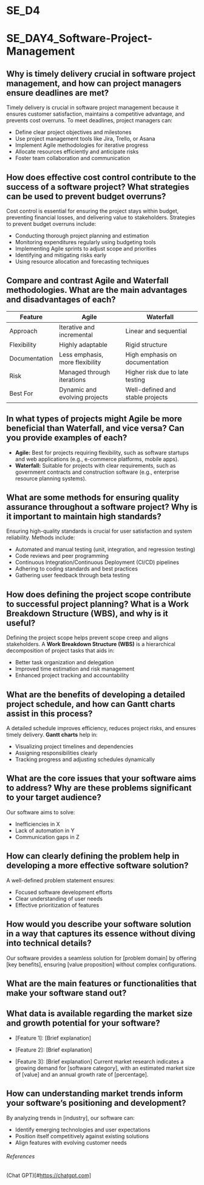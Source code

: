 # SE_D4
# SE_DAY4_Software-Project-Management

## Why is timely delivery crucial in software project management, and how can project managers ensure deadlines are met?

Timely delivery is crucial in software project management because it ensures customer satisfaction, maintains a competitive advantage, and prevents cost overruns. To meet deadlines, project managers can:
- Define clear project objectives and milestones
- Use project management tools like Jira, Trello, or Asana
- Implement Agile methodologies for iterative progress
- Allocate resources efficiently and anticipate risks
- Foster team collaboration and communication

## How does effective cost control contribute to the success of a software project? What strategies can be used to prevent budget overruns?

Cost control is essential for ensuring the project stays within budget, preventing financial losses, and delivering value to stakeholders. Strategies to prevent budget overruns include:
- Conducting thorough project planning and estimation
- Monitoring expenditures regularly using budgeting tools
- Implementing Agile sprints to adjust scope and priorities
- Identifying and mitigating risks early
- Using resource allocation and forecasting techniques

## Compare and contrast Agile and Waterfall methodologies. What are the main advantages and disadvantages of each?

| Feature       | Agile                              | Waterfall                          |
|--------------|---------------------------------|----------------------------------|
| Approach     | Iterative and incremental      | Linear and sequential           |
| Flexibility  | Highly adaptable               | Rigid structure                 |
| Documentation| Less emphasis, more flexibility| High emphasis on documentation  |
| Risk         | Managed through iterations     | Higher risk due to late testing |
| Best For     | Dynamic and evolving projects  | Well-defined and stable projects|

## In what types of projects might Agile be more beneficial than Waterfall, and vice versa? Can you provide examples of each?
- **Agile:** Best for projects requiring flexibility, such as software startups and web applications (e.g., e-commerce platforms, mobile apps).
- **Waterfall:** Suitable for projects with clear requirements, such as government contracts and construction software (e.g., enterprise resource planning systems).

## What are some methods for ensuring quality assurance throughout a software project? Why is it important to maintain high standards?

Ensuring high-quality standards is crucial for user satisfaction and system reliability. Methods include:
- Automated and manual testing (unit, integration, and regression testing)
- Code reviews and peer programming
- Continuous Integration/Continuous Deployment (CI/CD) pipelines
- Adhering to coding standards and best practices
- Gathering user feedback through beta testing

## How does defining the project scope contribute to successful project planning? What is a Work Breakdown Structure (WBS), and why is it useful?
Defining the project scope helps prevent scope creep and aligns stakeholders. A **Work Breakdown Structure (WBS)** is a hierarchical decomposition of project tasks that aids in:
- Better task organization and delegation
- Improved time estimation and risk management
- Enhanced project tracking and accountability

## What are the benefits of developing a detailed project schedule, and how can Gantt charts assist in this process?

A detailed schedule improves efficiency, reduces project risks, and ensures timely delivery. 
**Gantt charts** help in:
- Visualizing project timelines and dependencies
- Assigning responsibilities clearly
- Tracking progress and adjusting schedules dynamically

## What are the core issues that your software aims to address? Why are these problems significant to your target audience?

Our software aims to solve:
- Inefficiencies in X
- Lack of automation in Y
- Communication gaps in Z


## How can clearly defining the problem help in developing a more effective software solution?


A well-defined problem statement ensures:
- Focused software development efforts
- Clear understanding of user needs
- Effective prioritization of features

## How would you describe your software solution in a way that captures its essence without diving into technical details?

Our software provides a seamless solution for [problem domain] by offering [key benefits], ensuring [value proposition] without complex configurations.


## What are the main features or functionalities that make your software stand out?
## What data is available regarding the market size and growth potential for your software?
- [Feature 1]: [Brief explanation]

- [Feature 2]: [Brief explanation]

- [Feature 3]: [Brief explanation]
Current market research indicates a growing demand for [software category], with an estimated market size of [value] and an annual growth rate of [percentage].

## How can understanding market trends inform your software’s positioning and development?

By analyzing trends in [industry], our software can:
- Identify emerging technologies and user expectations
- Position itself competitively against existing solutions
- Align features with evolving customer needs

###### References
(Chat GPT)[#https://chatgpt.com]
